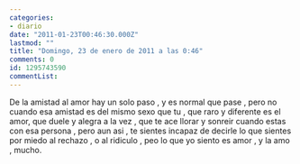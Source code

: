 ```yaml
---
categories:
- diario
date: "2011-01-23T00:46:30.000Z"
lastmod: ""
title: "Domingo, 23 de enero de 2011 a las 0:46"
comments: 0
id: 1295743590
commentList:
---
```


De la amistad al amor hay un solo paso , y es normal que pase , pero no cuando esa amistad es del mismo sexo que tu , que raro y diferente es el amor, que duele y alegra a la vez , que te ace llorar y sonreir cuando estas con esa persona , pero aun asi , te sientes incapaz de decirle lo que sientes por miedo al rechazo , o al ridiculo , peo lo que yo siento es amor , y la amo , mucho.